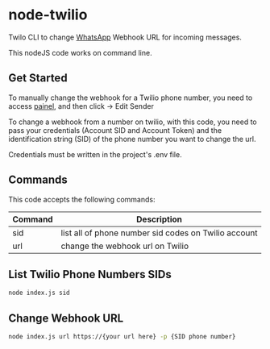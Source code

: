 # node-twilio

Twilo CLI to change [WhatsApp](https://www.twilio.com/console/sms/whatsapp/senders) Webhook URL for incoming messages.

This nodeJS code works on command line.

## Get Started

To manually change the webhook for a Twilio phone number, you need to access [painel](https://www.twilio.com/console/sms/whatsapp/senders), and then click -> Edit Sender

To change a webhook from a number on twilio, with this code, you need to pass your credentials (Account SID and Account Token) and the identification string (SID) of the phone number you want to change the url.

Credentials must be written in the project's .env file.

## Commands

This code accepts the following commands:

| Command | Description                                          |
| ------- | ---------------------------------------------------- |
| sid     | list all of phone number sid codes on Twilio account |
| url     | change the webhook url on Twilio                     |

## List Twilio Phone Numbers SIDs

```bash
node index.js sid
```

## Change Webhook URL

```bash
node index.js url https://{your url here} -p {SID phone number}
```
